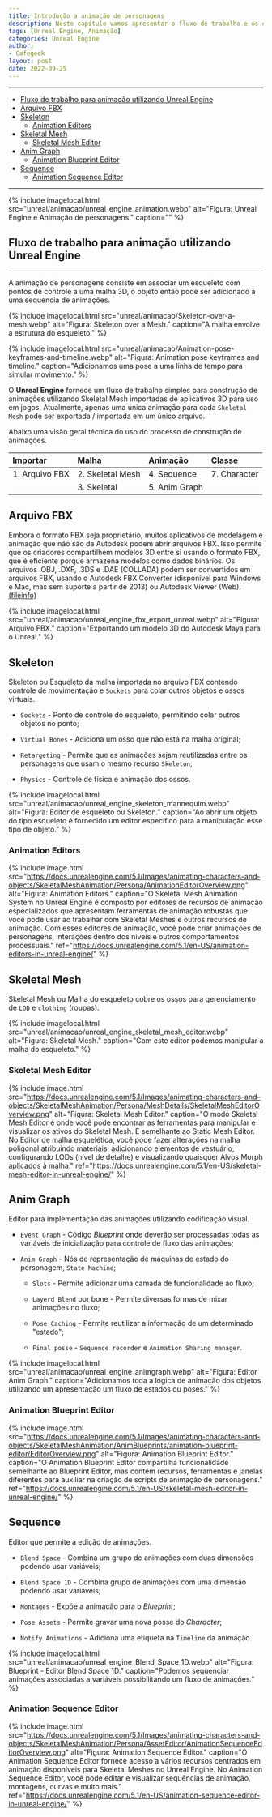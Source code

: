 ```yaml
---
title: Introdução a animação de personagens
description: Neste capitulo vamos apresentar o fluxo de trabalho e os elementos necessários para a animação de personagens.
tags: [Unreal Engine, Animação]
categories: Unreal Engine
author: 
- Cafegeek
layout: post
date: 2022-09-25 
---
```


***

- [Fluxo de trabalho para animação utilizando Unreal Engine](#fluxo-de-trabalho-para-animação-utilizando-unreal-engine)
- [Arquivo FBX](#arquivo-fbx)
- [Skeleton](#skeleton)
  - [Animation Editors](#animation-editors)
- [Skeletal Mesh](#skeletal-mesh)
  - [Skeletal Mesh Editor](#skeletal-mesh-editor)
- [Anim Graph](#anim-graph)
  - [Animation Blueprint Editor](#animation-blueprint-editor)
- [Sequence](#sequence)
  - [Animation Sequence Editor](#animation-sequence-editor)

***

{% include imagelocal.html
    src="unreal/animacao/unreal_engine_animation.webp"
    alt="Figura: Unreal Engine e Animação de personagens."
    caption=""
%}

## Fluxo de trabalho para animação utilizando Unreal Engine

***

A animação de personagens consiste em associar um esqueleto com pontos de controle a uma malha 3D, o objeto então pode ser adicionado a uma sequencia de animações.

{% include imagelocal.html
    src="unreal/animacao/Skeleton-over-a-mesh.webp"
    alt="Figura: Skeleton over a Mesh."
    caption="A malha envolve a estrutura do esqueleto."
%}

{% include imagelocal.html
    src="unreal/animacao/Animation-pose-keyframes-and-timeline.webp"
    alt="Figura: Animation pose keyframes and timeline."
    caption="Adicionamos uma pose a uma linha de tempo para simular movimento."
%}

O **Unreal Engine** fornece um fluxo de trabalho simples para construção de animações utilizando Skeletal Mesh importadas de aplicativos 3D para uso em jogos. Atualmente, apenas uma única animação para cada `Skeletal Mesh` pode ser exportada / importada em um único arquivo.

Abaixo uma visão geral técnica do uso do processo de construção de animações.

| Importar       | Malha            | Animação      | Classe       |
| :------------- | :--------------- | :------------ | :----------- |
| 1. Arquivo FBX | 2. Skeletal Mesh | 4. Sequence   | 7. Character |
|                | 3. Skeletal      | 5. Anim Graph |              |

## Arquivo FBX

Embora o formato FBX seja proprietário, muitos aplicativos de modelagem e animação que não são da Autodesk podem abrir arquivos FBX. Isso permite que os criadores compartilhem modelos 3D entre si usando o formato FBX, que é eficiente porque armazena modelos como dados binários. Os arquivos .OBJ, .DXF, .3DS e .DAE (COLLADA) podem ser convertidos em arquivos FBX, usando o Autodesk FBX Converter (disponível para Windows e Mac, mas sem suporte a partir de 2013) ou Autodesk Viewer (Web).[(fileinfo)](https://fileinfo.com/extension/fbx "Fileinfo")

{% include imagelocal.html
    src="unreal/animacao/unreal_engine_fbx_export_unreal.webp"
    alt="Figura: Arquivo FBX."
    caption="Exportando um modelo 3D do Autodesk Maya para o Unreal."
%}

## Skeleton

Skeleton ou Esqueleto da malha importada no arquivo FBX contendo controle de movimentação e `Sockets` para colar outros objetos e ossos virtuais.

- `Sockets` - Ponto de controle do esqueleto, permitindo colar outros objetos no ponto;

- `Virtual Bones` - Adiciona um osso que não está na malha original;

- `Retargeting` - Permite que as animações sejam reutilizadas entre os personagens que usam o mesmo recurso `Skeleton`;

- `Physics` - Controle de física e animação dos ossos.

{% include imagelocal.html
    src="unreal/animacao/unreal_engine_skeleton_mannequim.webp"
    alt="Figura: Editor de esqueleto ou Skeleton."
    caption="Ao abrir um objeto do tipo esqueleto é fornecido um editor específico para a manipulação esse tipo de objeto."
%}

### Animation Editors

{% include image.html
    src="https://docs.unrealengine.com/5.1/Images/animating-characters-and-objects/SkeletalMeshAnimation/Persona/AnimationEditorOverview.png"
    alt="Figura: Animation Editors."
    caption="O Skeletal Mesh Animation System no Unreal Engine é composto por editores de recursos de animação especializados que apresentam ferramentas de animação robustas que você pode usar ao trabalhar com Skeletal Meshes e outros recursos de animação. Com esses editores de animação, você pode criar animações de personagens, interações dentro dos níveis e outros comportamentos processuais."
    ref="https://docs.unrealengine.com/5.1/en-US/animation-editors-in-unreal-engine/"
%}

## Skeletal Mesh

Skeletal Mesh ou Malha do esqueleto cobre os ossos para gerenciamento de `LOD` e `clothing` (roupas).

{% include imagelocal.html
    src="unreal/animacao/unreal_engine_skeletal_mesh_editor.webp"
    alt="Figura: Skeletal Mesh."
    caption="Com este editor podemos manipular a malha do esqueleto."
%}

### Skeletal Mesh Editor

{% include image.html
    src="https://docs.unrealengine.com/5.1/Images/animating-characters-and-objects/SkeletalMeshAnimation/Persona/MeshDetails/SkeletalMeshEditorOverview.png"
    alt="Figura: Skeletal Mesh Editor."
    caption="O modo Skeletal Mesh Editor é onde você pode encontrar as ferramentas para manipular e visualizar os ativos do Skeletal Mesh. É semelhante ao Static Mesh Editor. No Editor de malha esquelética, você pode fazer alterações na malha poligonal atribuindo materiais, adicionando elementos de vestuário, configurando LODs (nível de detalhe) e visualizando quaisquer Alvos Morph aplicados à malha."
    ref="https://docs.unrealengine.com/5.1/en-US/skeletal-mesh-editor-in-unreal-engine/"
%}

## Anim Graph

Editor para implementação das animações utilizando codificação visual.

- `Event Graph` - Código *Blueprint* onde deverão ser processadas todas as variáveis de inicialização para controle de fluxo das animações;  

- `Anim Graph` - Nós de representação de máquinas de estado do personagem, `State Machine`;

  - `Slots` - Permite adicionar uma camada de funcionalidade ao fluxo;

  - `Layerd Blend` por bone - Permite diversas formas de mixar animações no fluxo;

  - `Pose Caching` - Permite reutilizar a informação de um determinado "estado";

  - `Final posse` - `Sequence recorder` e `Animation Sharing manager`.

{% include imagelocal.html
    src="unreal/animacao/unreal_engine_animgraph.webp"
    alt="Figura: Editor Anim Graph."
    caption="Adicionamos toda a lógica de animação dos objetos utilizando um apresentação um fluxo de estados ou poses."
%}

### Animation Blueprint Editor

{% include image.html
    src="https://docs.unrealengine.com/5.1/Images/animating-characters-and-objects/SkeletalMeshAnimation/AnimBlueprints/animation-blueprint-editor/EditorOverview.png"
    alt="Figura: Animation Blueprint Editor."
    caption="O Animation Blueprint Editor compartilha funcionalidade semelhante ao Blueprint Editor, mas contém recursos, ferramentas e janelas diferentes para auxiliar na criação de scripts de animação de personagens."
    ref="https://docs.unrealengine.com/5.1/en-US/skeletal-mesh-editor-in-unreal-engine/"
%}

## Sequence

Editor que permite a edição de animações.

- `Blend Space` - Combina um grupo de animações com duas dimensões podendo usar variáveis;

- `Blend Space 1D` - Combina grupo de animações com uma dimensão podendo usar variáveis;

- `Montages` - Expõe a animação para o *Blueprint*;

- `Pose Assets` - Permite gravar uma nova posse do *Character*;

- `Notify Animations` - Adiciona uma etiqueta na `Timeline` da animação.

{% include imagelocal.html
    src="unreal/animacao/unreal_engine_Blend_Space_1D.webp"
    alt="Figura: Blueprint - Editor Blend Space 1D."
    caption="Podemos sequenciar animações associadas a variáveis possibilitando um fluxo de animações."
%}

### Animation Sequence Editor

{% include image.html
    src="https://docs.unrealengine.com/5.1/Images/animating-characters-and-objects/SkeletalMeshAnimation/Persona/AssetEditor/AnimationSequenceEditorOverview.png"
    alt="Figura: Animation Sequence Editor."
    caption="O Animation Sequence Editor fornece acesso a vários recursos centrados em animação disponíveis para Skeletal Meshes no Unreal Engine. No Animation Sequence Editor, você pode editar e visualizar sequências de animação, montagens, curvas e muito mais."
    ref="https://docs.unrealengine.com/5.1/en-US/animation-sequence-editor-in-unreal-engine/"
%}
